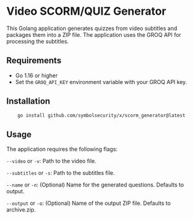 # Video SCORM/QUIZ Generator

This Golang application generates quizzes from video subtitles and packages them into a ZIP file. The application uses the GROQ API for processing the subtitles.

## Requirements

- Go 1.16 or higher
- Set the `GROQ_API_KEY` environment variable with your GROQ API key.

## Installation

```bash
    go install github.com/symbolsecurity/x/scorm_generator@latest
```

## Usage
The application requires the following flags:

`--video` or `-v`: Path to the video file.

`--subtitles` or `-s`: Path to the subtitles file.

`--name` or `-n`: (Optional) Name for the generated questions. Defaults to output.

`--output` or `-o`: (Optional) Name of the output ZIP file. Defaults to archive.zip.

